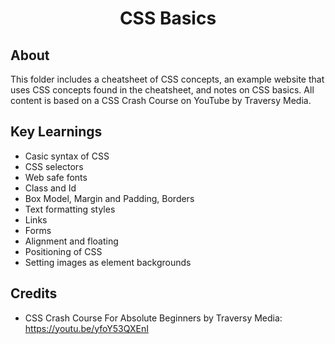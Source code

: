 <h1 align="center">CSS Basics</h1>

<h2>About</h2>
This folder includes a cheatsheet of CSS concepts, an example website that uses CSS concepts found in the cheatsheet, and notes on CSS basics. All content is based on a CSS Crash Course on YouTube by Traversy Media.

<h2>Key Learnings</h2>

- Casic syntax of CSS 
- CSS selectors
- Web safe fonts 
- Class and Id 
- Box Model, Margin and Padding, Borders
- Text formatting styles
- Links
- Forms
- Alignment and floating
- Positioning of CSS
- Setting images as element backgrounds

<h2>Credits</h2>

- CSS Crash Course For Absolute Beginners by Traversy Media: https://youtu.be/yfoY53QXEnI
